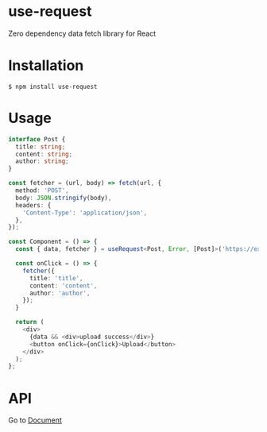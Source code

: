 # use-request
Zero dependency data fetch library for React

# Installation
`$ npm install use-request`

# Usage
```ts
interface Post {
  title: string;
  content: string;
  author: string;
}

const fetcher = (url, body) => fetch(url, {
  method: 'POST',
  body: JSON.stringify(body),
  headers: {
    'Content-Type': 'application/json',
  },
});

const Component = () => {
  const { data, fetcher } = useRequest<Post, Error, [Post]>('https://example.com/upload', { fetcher });

  const onClick = () => {
    fetcher({
      title: 'title',
      content: 'content',
      author: 'author',
    });
  }

  return (
    <div>
      {data && <div>upload success</div>}
      <button onClick={onClick}>Upload</button>
    </div>
  );
};
```

# API
Go to [Document](docs/api.md)
